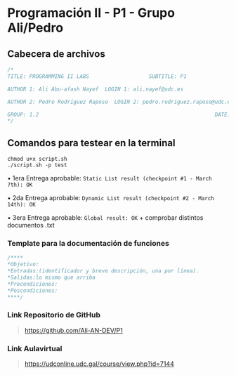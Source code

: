 # Programación II - P1 - Grupo Ali/Pedro

## Cabecera de archivos


```C
/*
TITLE: PROGRAMMING II LABS                   SUBTITLE: P1

AUTHOR 1: Ali Abu-afash Nayef  LOGIN 1: ali.nayef@udc.es

AUTHOR 2: Pedro Rodríguez Raposo  LOGIN 2: pedro.rodriguez.raposo@udc.es

GROUP: 1.2                                                        DATE: 20/02/2025
*/
```
## Comandos para testear en la terminal 

```
chmod u+x script.sh
./script.sh -p test
```

• 1era Entrega aprobable: 
``Static List result (checkpoint #1 - March 7th): OK``


• 2da Entrega aprobable:
``Dynamic List result (checkpoint #2 - March 14th): OK``


• 3era Entrega aprobable: ``Global result: OK`` + comprobar distintos documentos .txt

### Template para la documentación de funciones

```C
/****
*Objetivo:
*Entradas:(identificador y breve descripción, una por línea).
*Salidas:lo mismo que arriba
*Precondiciones:
*Poscondiciones:
****/
```
### Link Repositorio de GitHub 
> https://github.com/Ali-AN-DEV/P1
### Link Aulavirtual 
> https://udconline.udc.gal/course/view.php?id=7144

